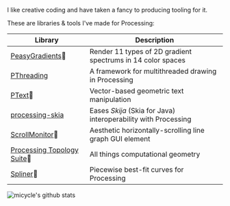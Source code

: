 I like creative coding and have taken a fancy to producing tooling for it.

These are libraries & tools I've made for Processing:

| Library  | Description |
| ------------- | ------------- |
| [PeasyGradients](https://github.com/micycle1/PeasyGradients)🚧 | Render 11 types of 2D gradient spectrums in 14 color spaces |
| [PThreading](https://github.com/micycle1/PThreading)  | A framework for multithreaded drawing in Processing  |
| [PText](https://github.com/micycle1/PText)🚧  | Vector-based geometric text manipulation |
| [processing-skia](https://github.com/micycle1/processing-skia)  | Eases *Skija* (Skia for Java) interoperability with Processing |
| [ScrollMonitor](https://github.com/micycle1/ScrollMonitor)🚧  | Aesthetic horizontally-scrolling line graph GUI element |
| [Processing Topology Suite](https://github.com/micycle1/PTS)🚧  | All things computational geometry |
| [Spliner](https://github.com/micycle1/Spliner)🚧  | Piecewise best-fit curves for Processing  |

![micycle's github stats](https://github-readme-stats.vercel.app/api?username=micycle1&show_icons=true)
